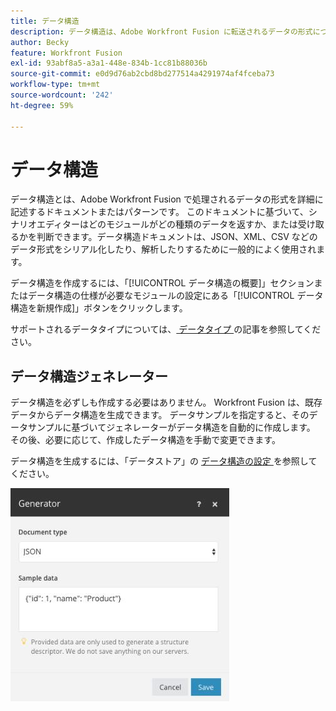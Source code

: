 ```yaml
---
title: データ構造
description: データ構造は、Adobe Workfront Fusion に転送されるデータの形式について詳しく説明したドキュメントです。このドキュメントに基づいて、シナリオエディターはどのモジュールがどの種類のデータを返すか、または受け取るかを判断できます。データ構造ドキュメントは、JSON、XML、CSV などのデータ形式をシリアル化したり、解析したりするために一般的によく使用されます。
author: Becky
feature: Workfront Fusion
exl-id: 93abf8a5-a3a1-448e-834b-1cc81b88036b
source-git-commit: e0d9d76ab2cbd8bd277514a4291974af4fceba73
workflow-type: tm+mt
source-wordcount: '242'
ht-degree: 59%

---
```


# データ構造

データ構造とは、Adobe Workfront Fusion で処理されるデータの形式を詳細に記述するドキュメントまたはパターンです。 このドキュメントに基づいて、シナリオエディターはどのモジュールがどの種類のデータを返すか、または受け取るかを判断できます。データ構造ドキュメントは、JSON、XML、CSV などのデータ形式をシリアル化したり、解析したりするために一般的によく使用されます。

データ構造を作成するには、「[!UICONTROL データ構造の概要]」セクションまたはデータ構造の仕様が必要なモジュールの設定にある「[!UICONTROL データ構造を新規作成]」ボタンをクリックします。

サポートされるデータタイプについては、[ データタイプ ](/help/workfront-fusion/references/mapping-panel/data-types/item-data-types.md) の記事を参照してください。


## データ構造ジェネレーター

データ構造を必ずしも作成する必要はありません。 Workfront Fusion は、既存データからデータ構造を生成できます。 データサンプルを指定すると、そのデータサンプルに基づいてジェネレーターがデータ構造を自動的に作成します。 その後、必要に応じて、作成したデータ構造を手動で変更できます。

データ構造を生成するには、「データストア」の [ データ構造の設定 ](/help/workfront-fusion/create-scenarios/map-data/data-stores.md#set-up-the-data-structure) を参照してください。

![ データ構造ジェネレーター ](assets/data-structure-generator-350x341.jpg)
